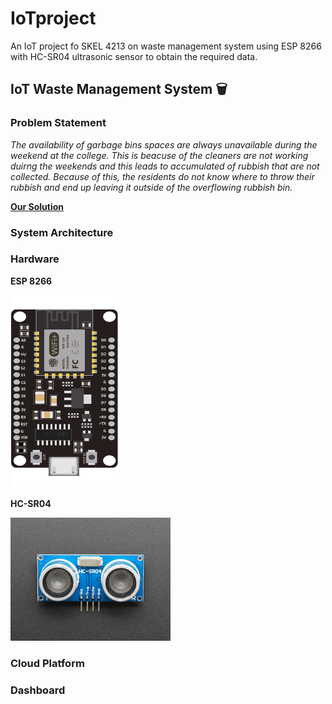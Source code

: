 # IoTproject
An IoT project fo SKEL 4213 on waste management system using ESP 8266 with HC-SR04 ultrasonic sensor to obtain the required data.
## IoT Waste Management System 🗑️ 
### Problem Statement
*The availability of garbage bins spaces are always  unavailable during the weekend at the college. This is beacuse of the cleaners are not working duirng the weekends and this leads to accumulated of rubbish that are not collected. Because of this, the residents do not know where to throw their rubbish and end up leaving it outside of the overflowing rubbish bin.*

<strong><ins>Our Solution</ins>

### System Architecture

### Hardware
<strong>ESP 8266

<img src="Images/esp8266.png" width="173" height="308">

<strong>HC-SR04

<img src="Images/hc_sr04.jpg" width="256" height="197">



### Cloud Platform

### Dashboard
